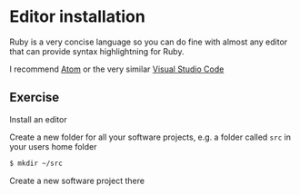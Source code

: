 # Editor installation

Ruby is a very concise language so you can do fine with almost any editor that can provide syntax highlightning for Ruby.

I recommend [Atom](https://atom.io/) or the very similar [Visual Studio Code](https://code.visualstudio.com/)

## Exercise

Install an editor

Create a new folder for all your software projects, e.g. a folder called `src` in your users home folder

```bash
$ mkdir ~/src
```

Create a new software project there


